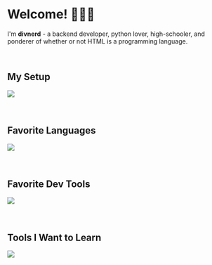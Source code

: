 <div align="left">
  <h1>Welcome! 🏴󠁧󠁢󠁷󠁬󠁳󠁿🇺🇦</h1>
  <p>I'm <strong>divnerd</strong> - a backend developer, python lover, high-schooler, and ponderer of whether or not HTML is a programming language. </p><br>
  
  
  <h2>My Setup</h2>
  <img src="https://skillicons.dev/icons?i=apple,vscode,androidstudio,gmail&perline=2"/><br><br><br>
  
  <h2>Favorite Languages</h2>
  <img src="https://skillicons.dev/icons?i=python,mojo,js,typescript&perline=2" /><br><br><br>

  <h2>Favorite Dev Tools</h2>
  <img src="https://skillicons.dev/icons?i=github,git,markdown,stackoverflow,vscode,ubuntu&perline=3"/><br><br><br>

  <h2>Tools I Want to Learn</h2>
  <img src="https://skillicons.dev/icons?i=kotlin,java,cs,htmx&perline=2"/><br><br><br>
</div>
